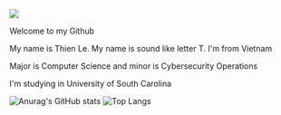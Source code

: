 ![](https://komarev.com/ghpvc/?username=thienle210303&abbreviated=true)

Welcome to my Github 

My name is Thien Le. My name is sound like letter T. I'm from Vietnam

Major is Computer Science  and minor is Cybersecurity Operations

I'm studying in University of South Carolina

![Anurag's GitHub stats](https://github-readme-stats.vercel.app/api?username=thienle210303&show_icons=true&theme=tokyonight)
![Top Langs](https://github-readme-stats.vercel.app/api/top-langs/?username=thienle210303&layout=compact)
